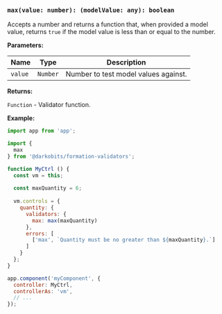 ### `max(value: number): (modelValue: any): boolean`

Accepts a number and returns a function that, when provided a model value, returns `true` if the model value is less than or equal to the number.

**Parameters:**

|Name|Type|Description|
|---|---|---|
|`value`|`Number`|Number to test model values against.|

**Returns:**

`Function` - Validator function.

**Example:**

```js
import app from 'app';

import {
  max
} from '@darkobits/formation-validators';

function MyCtrl () {
  const vm = this;
  
  const maxQuantity = 6;
  
  vm.controls = {
    quantity: {
      validators: {
        max: max(maxQuantity)
      },
      errors: [
        ['max', `Quantity must be no greater than ${maxQuantity}.`]
      ]
    }
  };
}

app.component('myComponent', {
  controller: MyCtrl,
  controllerAs: 'vm',
  // ...
});
```